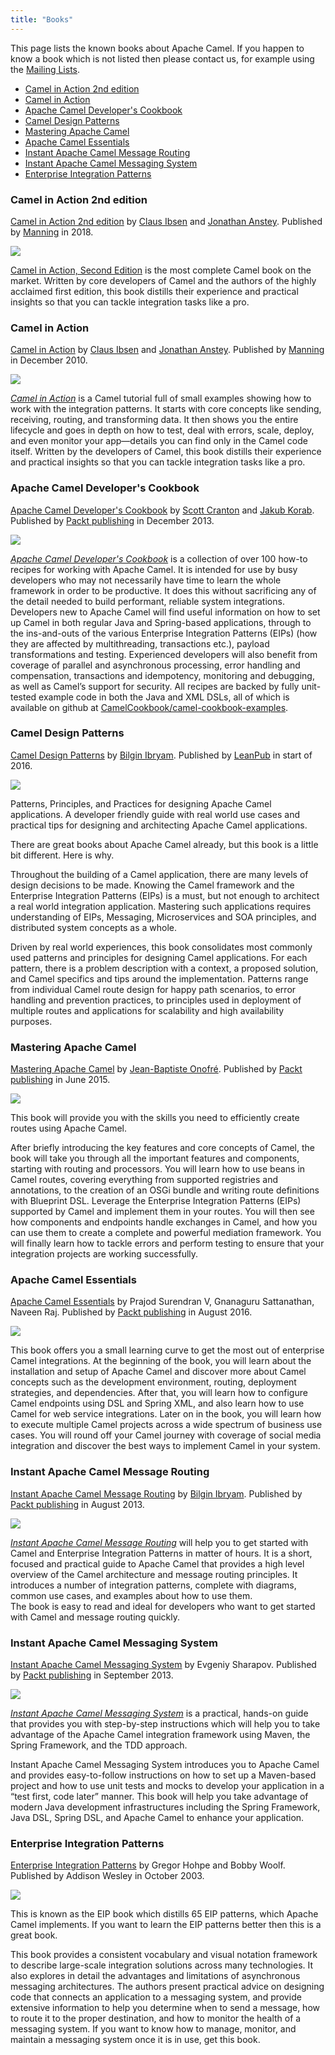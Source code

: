```yaml
---
title: "Books"
---
```


This page lists the known books about Apache Camel. If you happen to know a book which is not listed then please contact us, for example using the [Mailing Lists](/community/mailing-list).

*   [Camel in Action 2nd edition](http://manning.com/ibsen2/)
*   [Camel in Action](http://www.manning.com/ibsen)
*   [Apache Camel Developer's Cookbook](http://www.packtpub.com/apache-camel-developers-cookbook/book)
*   [Camel Design Patterns](https://leanpub.com/camel-design-patterns)
*   [Mastering Apache Camel](https://www.packtpub.com/application-development/mastering-apache-camel)
*   [Apache Camel Essentials](https://www.packtpub.com/application-development/apache-camel-essentials)
*   [Instant Apache Camel Message Routing](http://www.packtpub.com/apache-camel-message-routing/book)
*   [Instant Apache Camel Messaging System](http://www.packtpub.com/apache-camel-messaging-system/book)
*   [Enterprise Integration Patterns](http://www.enterpriseintegrationpatterns.com/)

### Camel in Action 2nd edition

[Camel in Action 2nd edition](https://www.manning.com/books/camel-in-action-second-edition) by [Claus Ibsen](http://davsclaus.blogspot.com/) and [Jonathan Anstey](http://janstey.blogspot.com/). Published by [Manning](http://www.manning.com/) in 2018.

![](/_/img/cia2-cover-small.jpg)

[Camel in Action, Second Edition](https://www.manning.com/books/camel-in-action-second-edition) is the most complete Camel book on the market. Written by core developers of Camel and the authors of the highly acclaimed first edition, this book distills their experience and practical insights so that you can tackle integration tasks like a pro.

### Camel in Action

[Camel in Action](http://www.manning.com/ibsen/) by [Claus Ibsen](http://davsclaus.blogspot.com/) and [Jonathan Anstey](http://janstey.blogspot.com/). Published by [Manning](http://www.manning.com) in December 2010.

![](/_/img/cia_small.jpg)

[_Camel in Action_](http://manning.com/ibsen) is a Camel tutorial full of small examples showing how to work with the integration patterns. It starts with core concepts like sending, receiving, routing, and transforming data. It then shows you the entire lifecycle and goes in depth on how to test, deal with errors, scale, deploy, and even monitor your app—details you can find only in the Camel code itself. Written by the developers of Camel, this book distills their experience and practical insights so that you can tackle integration tasks like a pro.

### Apache Camel Developer's Cookbook

[Apache Camel Developer's Cookbook](http://www.packtpub.com/apache-camel-developers-cookbook/book) by [Scott Cranton](http://twitter.com/scottcranton) and [Jakub Korab](http://jakubkorab.net). Published by [Packt publishing](http://www.packtpub.com/) in December 2013.

![](/_/img/CamelCookbookCover.png)

_[Apache Camel Developer's Cookbook](http://www.packtpub.com/apache-camel-developers-cookbook/book)_ is a collection of over 100 how-to recipes for working with Apache Camel. It is intended for use by busy developers who may not necessarily have time to learn the whole framework in order to be productive. It does this without sacrificing any of the detail needed to build performant, reliable system integrations. Developers new to Apache Camel will find useful information on how to set up Camel in both regular Java and Spring-based applications, through to the ins-and-outs of the various Enterprise Integration Patterns (EIPs) (how they are affected by multithreading, transactions etc.), payload transformations and testing. Experienced developers will also benefit from coverage of parallel and asynchronous processing, error handling and compensation, transactions and idempotency, monitoring and debugging, as well as Camel’s support for security. All recipes are backed by fully unit-tested example code in both the Java and XML DSLs, all of which is available on github at [CamelCookbook/camel-cookbook-examples](http://github.com/CamelCookbook/camel-cookbook-examples).

### Camel Design Patterns

[Camel Design Patterns](https://leanpub.com/camel-design-patterns) by [Bilgin Ibryam](http://www.ofbizian.com/). Published by [LeanPub](https://leanpub.com/) in start of 2016.

![](/_/img/large.jpg)

Patterns, Principles, and Practices for designing Apache Camel applications. A developer friendly guide with real world use cases and practical tips for designing and architecting Apache Camel applications.

There are great books about Apache Camel already, but this book is a little bit different. Here is why.

Throughout the building of a Camel application, there are many levels of design decisions to be made. Knowing the Camel framework and the Enterprise Integration Patterns (EIPs) is a must, but not enough to architect a real world integration application. Mastering such applications requires understanding of EIPs, Messaging, Microservices and SOA principles, and distributed system concepts as a whole.

Driven by real world experiences, this book consolidates most commonly used patterns and principles for designing Camel applications. For each pattern, there is a problem description with a context, a proposed solution, and Camel specifics and tips around the implementation. Patterns range from individual Camel route design for happy path scenarios, to error handling and prevention practices, to principles used in deployment of multiple routes and applications for scalability and high availability purposes.

### Mastering Apache Camel

[Mastering Apache Camel](https://www.packtpub.com/application-development/mastering-apache-camel) by [Jean-Baptiste Onofré](https://twitter.com/jbonofre). Published by [Packt publishing](http://www.packtpub.com/) in June 2015.

![](/_/img/3151EN_Mastering_Apache_Camel.jpg)

This book will provide you with the skills you need to efficiently create routes using Apache Camel.

After briefly introducing the key features and core concepts of Camel, the book will take you through all the important features and components, starting with routing and processors. You will learn how to use beans in Camel routes, covering everything from supported registries and annotations, to the creation of an OSGi bundle and writing route definitions with Blueprint DSL. Leverage the Enterprise Integration Patterns (EIPs) supported by Camel and implement them in your routes. You will then see how components and endpoints handle exchanges in Camel, and how you can use them to create a complete and powerful mediation framework. You will finally learn how to tackle errors and perform testing to ensure that your integration projects are working successfully.

### Apache Camel Essentials

[Apache Camel Essentials](https://www.packtpub.com/application-development/apache-camel-essentials) by Prajod Surendran V, Gnanaguru Sattanathan, Naveen Raj. Published by [Packt publishing](http://www.packtpub.com/) in August 2016.

![](/_/img/B03507_MockupCover_Normal.jpg)

This book offers you a small learning curve to get the most out of enterprise Camel integrations. At the beginning of the book, you will learn about the installation and setup of Apache Camel and discover more about Camel concepts such as the development environment, routing, deployment strategies, and dependencies. After that, you will learn how to configure Camel endpoints using DSL and Spring XML, and also learn how to use Camel for web service integrations. Later on in the book, you will learn how to execute multiple Camel projects across a wide spectrum of business use cases. You will round off your Camel journey with coverage of social media integration and discover the best ways to implement Camel in your system.

### Instant Apache Camel Message Routing

[Instant Apache Camel Message Routing](http://www.packtpub.com/apache-camel-message-routing/book) by [Bilgin Ibryam](http://ofbizian.com/). Published by [Packt publishing](http://www.packtpub.com/) in August 2013.

![](/_/img/3477OSmall.jpg)

[_Instant Apache Camel Message Routing_](http://www.packtpub.com/apache-camel-message-routing/book) will help you to get started with Camel and Enterprise Integration Patterns in matter of hours. It is a short, focused and practical guide to Apache Camel that provides a high level overview of the Camel architecture and message routing principles. It introduces a number of integration patterns, complete with diagrams, common use cases, and examples about how to use them.  
The book is easy to read and ideal for developers who want to get started with Camel and message routing quickly.

### Instant Apache Camel Messaging System

[Instant Apache Camel Messaging System](http://www.packtpub.com/apache-camel-messaging-system/book) by Evgeniy Sharapov. Published by [Packt publishing](http://www.packtpub.com/) in September 2013.

![](/_/img/5347OSmall.jpg)

[_Instant Apache Camel Messaging System_](http://www.packtpub.com/apache-camel-messaging-system/book) is a practical, hands-on guide that provides you with step-by-step instructions which will help you to take advantage of the Apache Camel integration framework using Maven, the Spring Framework, and the TDD approach.

Instant Apache Camel Messaging System introduces you to Apache Camel and provides easy-to-follow instructions on how to set up a Maven-based project and how to use unit tests and mocks to develop your application in a “test first, code later” manner. This book will help you take advantage of modern Java development infrastructures including the Spring Framework, Java DSL, Spring DSL, and Apache Camel to enhance your application.

### Enterprise Integration Patterns

[Enterprise Integration Patterns](http://www.enterpriseintegrationpatterns.com/) by Gregor Hohpe and Bobby Woolf. Published by Addison Wesley in October 2003.

![](/_/img/eip_book_cover.jpg)

This is known as the EIP book which distills 65 EIP patterns, which Apache Camel implements. If you want to learn the EIP patterns better then this is a great book.

This book provides a consistent vocabulary and visual notation framework to describe large-scale integration solutions across many technologies. It also explores in detail the advantages and limitations of asynchronous messaging architectures. The authors present practical advice on designing code that connects an application to a messaging system, and provide extensive information to help you determine when to send a message, how to route it to the proper destination, and how to monitor the health of a messaging system. If you want to know how to manage, monitor, and maintain a messaging system once it is in use, get this book.
